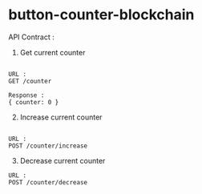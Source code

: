 # button-counter-blockchain

API Contract :

1. Get current counter

```

URL :
GET /counter

Response :
{ counter: 0 }
```

2. Increase current counter

```

URL :
POST /counter/increase
```

3. Decrease current counter

```
URL :
POST /counter/decrease
```
